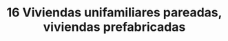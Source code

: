 ---
title: 16 Viviendas unifamiliares pareadas, viviendas prefabricadas
location: C/ del Ropit Nº1-7, C/ de l’Oronella Nº2-8 y C/ del Falcó, Llucmajor
startYear: 2022
endYear: 2024
sponsor: AEDAS HOMES
mainImage: 
  url: /16-semi-detached/IMG_20220706_103344.jpg
  description: ""
images:
  - url: /16-semi-detached/IMG_20220706_103344.jpg
    description: ""
  - url: /16-semi-detached/IMG_20220713_094334.jpg
    description: ""
  - url: /16-semi-detached/IMG_20220727_180938.jpg
    description: ""
  - url: /16-semi-detached/IMG_20231121_092020.jpg
    description: ""
  - url: /16-semi-detached/IMG_20231121_093559.jpg
    description: ""
---